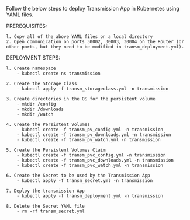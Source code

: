 Follow the below steps to deploy Transmission App in Kubernetes using YAML files.

PREREQUISITES:

    l. Copy all of the above YAML files on a local directory
    2. Open communication on ports 30002, 30003, 30004 on the Router (or other ports, but they need to be modified in transm_deployment.yml).

DEPLOYMENT STEPS:

    l. Create namespace
        - kubectl create ns transmission

    2. Create the Storage Class
        - kubectl apply -f transm_storageclass.yml -n transmission
     
    3. Create directories in the OS for the persistent volume
        - mkdir /config
        - mkdir /downloads
        - mkdir /watch
     
    4. Create the Persistent Volumes
        - kubectl create -f transm_pv_config.yml -n transmission
        - kubectl create -f transm_pv_downloads.yml -n transmission
        - kubectl create -f transm_pv_watch.yml -n transmission
     
    5. Create the Persistent Volumes Claim
        - kubectl create -f transm_pvc_config.yml -n transmission
        - kubectl create -f transm_pvc_downloads.yml -n transmission
        - kubectl create -f transm_pvc_watch.yml -n transmission
        
    6. Create the Secret to be used by the Transmission App
        - kubectl apply -f transm_secret.yml -n transmission
	
    7. Deploy the transmission App
        - kubectl apply -f transm_deployment.yml -n transmission

    8. Delete the Secret YAML file
        - rm -rf transm_secret.yml
